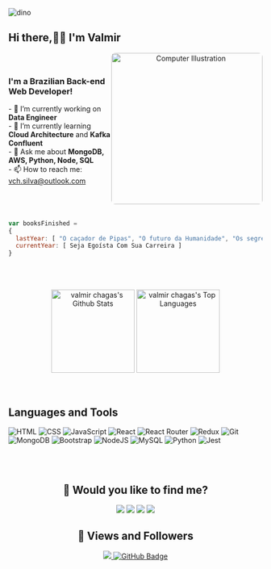 <!-- <img src="https://raw.githubusercontent.com/MicaelliMedeiros/micaellimedeiros/master/image/computer-illustration.png" min-width="3500px" max-width="300px" width="300px" align="right" alt="Computador iuriCode"> -->


![dino](./gir/dino.gif)

## Hi there,👏🏼 I'm Valmir

<!-- 
### I'm a brazilian Back-end web Developer passionate about technologies!
<br />


- 🔭 I’m currently working on **Data Engineer**
- 🌱 I’m currently learning **Cloud Architecture** and **Kafka Confluent**
- 💬 Ask me about **MongoDB, AWS, Python, Node, SQL**
- 📫 How to reach me: vch.silva@outlook.com

<br /> -->

<div style="display: flex; align-items: center;">
  <div style="flex: 1;">
    <h3>I'm a Brazilian Back-end Web Developer!</h3>
    <p>
      - 🔭 I’m currently working on <strong>Data Engineer</strong><br>
      - 🌱 I’m currently learning <strong>Cloud Architecture</strong> and <strong>Kafka Confluent</strong><br>
      - 💬 Ask me about <strong>MongoDB, AWS, Python, Node, SQL</strong><br>
      - 📫 How to reach me: <a href="mailto:vch.silva@outlook.com">vch.silva@outlook.com</a>
    </p>
  </div>
  <div style="flex: 1; text-align: center;">
    <img src="https://raw.githubusercontent.com/MicaelliMedeiros/micaellimedeiros/master/image/computer-illustration.png" alt="Computer Illustration" style="width: 300px; height: auto; border-radius: 8px;" />
  </div>
</div>

<br />

```js
var booksFinished = 
{
  lastYear: [ "O caçador de Pipas", "O futuro da Humanidade", "Os segredos da mente milionária" ],
  currentYear: [ Seja Egoísta Com Sua Carreira ]
}	

```

##
<br />
<br />

<div align="center">
  <a href="https://github.com/vschagas/github-readme-stats"><img height="165em" alt="valmir chagas's Github Stats" src="https://github-readme-stats.vercel.app/api?username=vschagas&show_icons=true&include_all_commits=true&count_private=true&theme=react&hide_border=false&bg_color=0D1117" /></a>
  <a href="https://github.com/vschagas/github-readme-stats"><img height="165em" alt="valmir chagas's Top Languages" src="https://github-readme-stats.vercel.app/api/top-langs/?username=vschagas&langs_count=8&count_private=true&layout=compact&theme=react&hide_border=false&bg_color=0D1117"/>
	</a>
</div>

<!--[![GitHub Streak](https://streak-stats.demolab.com/?user=vschagas&theme=react)](https://git.io/streak-stats) -->


<br />
<br />

## Languages and Tools
![HTML](https://img.shields.io/badge/HTML5-E34F26?style=for-the-badge&logo=html5&logoColor=white)
![CSS](https://img.shields.io/badge/CSS3-1572B6?style=for-the-badge&logo=css3&logoColor=white)
![JavaScript](https://img.shields.io/badge/JavaScript-323330?style=for-the-badge&logo=javascript&logoColor=F7DF1E)
![React](https://img.shields.io/badge/react-%2320232a.svg?style=for-the-badge&logo=react&logoColor=%2361DAFB)
![React Router](https://img.shields.io/badge/React_Router-CA4245?style=for-the-badge&logo=react-router&logoColor=white)
![Redux](https://img.shields.io/badge/redux-%23593d88.svg?style=for-the-badge&logo=redux&logoColor=white)
![Git](https://img.shields.io/badge/GIT-E44C30?style=for-the-badge&logo=git&logoColor=white)
![MongoDB](https://img.shields.io/badge/MongoDB-%234ea94b.svg?style=for-the-badge&logo=mongodb&logoColor=white)
![Bootstrap](https://img.shields.io/badge/bootstrap-%23563D7C.svg?style=for-the-badge&logo=bootstrap&logoColor=white)
![NodeJS](https://img.shields.io/badge/Node.js-339933?style=for-the-badge&logo=nodedotjs&logoColor=white)
![MySQL](https://img.shields.io/badge/mysql-%2300f.svg?style=for-the-badge&logo=mysql&logoColor=white)
![Python](https://img.shields.io/badge/python-3670A0?style=for-the-badge&logo=python&logoColor=ffdd54)
![Jest](https://img.shields.io/badge/-jest-%23C21325?style=for-the-badge&logo=jest&logoColor=white)


<br />
<br />
<div align="center">
	
## 🔎 Would you like to find me?
	
<div align="center">
  <!-- <a href="https://www.youtube.com/channel/UC_-uuuZbY0AAt9CViNzvc-Q" target="_blank"><img src="https://img.shields.io/badge/YouTube-FF0000?style=for-the-badge&logo=youtube&logoColor=white" target="_blank"></a> -->
  <a href="https://www.instagram.com/economiaparacrianca/" target="_blank"><img src="https://img.shields.io/badge/-Instagram-%23E4405F?style=for-the-badge&logo=instagram&logoColor=white" target="_blank"></a>
 <!-- <a href="https://discord" target="_blank"><img src="https://img.shields.io/badge/Discord-7289DA?style=for-the-badge&logo=discord&logoColor=white" target="_blank"></a> -->
  <a href="mailto:vch.silva@outlook.com"><img src="https://img.shields.io/badge/Microsoft_Outlook-0078D4?style=for-the-badge&logo=microsoft-outlook&logoColor=b"></a>
  <a href="https://www.linkedin.com/in/valmirsc/" target="_blank"><img src="https://img.shields.io/badge/-LinkedIn-%230077B5?style=for-the-badge&logo=linkedin&logoColor=white" target="_blank"></a>
  <a href="https://www.hackerrank.com/valmirchagas88" target="_blank"><img src="https://img.shields.io/badge/-Hackerrank-2EC866?style=for-the-badge&logo=HackerRank&logoColor=white" target="_blank"></a>
</div>


## 🥰 Views and Followers
<div align="center">
	<a href="https://github.com/Meghna-DAS/github-profile-views-counter">
		<img src="https://komarev.com/ghpvc/?username=vschagas">
	</a>
	<a href="https://github.com/vschagastab=followers"><img src="https://img.shields.io/github/followers/vschagas?label=Followers&style=social" 			alt="GitHub Badge"></a>
</div> 
</div>




<!-- **Para utilizar modo tabela** | Languages  | Frameworks and Technologies | Tools |   
|---|---|---|
|<div id='lojc' align="center"><img src="https://github.com/MateusHoffman/MateusHoffman/blob/main/img/JavaScript.svg" width="30" height="30"/></div>|<div id='lojc' align="center"><img src="https://github.com/devicons/devicon/blob/1119b9f84c0290e0f0b38982099a2bd027a48bf1/icons/react/react-original.svg" width="30" height="30"/>&nbsp;&nbsp;<img src="https://github.com/devicons/devicon/blob/master/icons/git/git-original.svg" width="30" height="30"/>&nbsp;&nbsp;<img src="img/testing-library.svg" width="30" height="30"/>&nbsp;&nbsp;<img src="https://github.com/devicons/devicon/blob/1119b9f84c0290e0f0b38982099a2bd027a48bf1/icons/redux/redux-original.svg" width="30" height="30"/>&nbsp;&nbsp;<img src="https://github.com/devicons/devicon/blob/master/icons/bootstrap/bootstrap-original.svg" width="30" height="30"/>&nbsp;&nbsp;<img src="https://github.com/MateusHoffman/MateusHoffman/blob/main/img/HTML.svg" width="30" height="30"/>&nbsp;&nbsp;<img src="img/CSS.svg" width="30" height="30"/>&nbsp;&nbsp;<img src="https://github.com/MateusHoffman/MateusHoffman/blob/main/img/NPM.svg" width="30" height="30"/>&nbsp;&nbsp;<img src="https://github.com/MateusHoffman/MateusHoffman/blob/main/img/WordPress.svg" width="30" height="30"/></div>|<div id='lojc' align="center"><img src="https://github.com/devicons/devicon/blob/master/icons/vscode/vscode-original.svg" width="30" height="30"/>&nbsp;&nbsp;<img src="https://github.com/MateusHoffman/MateusHoffman/blob/main/img/GitHub.svg" width="30" height="30" background-color="white"/>&nbsp;&nbsp;<img src="https://github.com/devicons/devicon/blob/master/icons/figma/figma-original.svg" width="30" height="30"/></div>|-->
